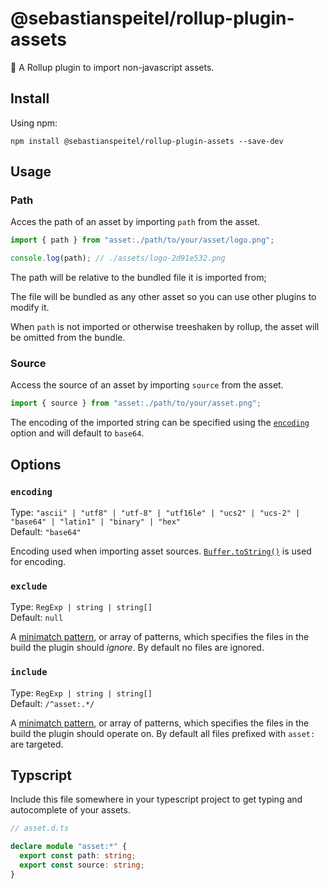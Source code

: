# @sebastianspeitel/rollup-plugin-assets

🍣 A Rollup plugin to import non-javascript assets.

## Install

Using npm:

```console
npm install @sebastianspeitel/rollup-plugin-assets --save-dev
```

## Usage

### Path

Acces the path of an asset by importing `path` from the asset.

```ts
import { path } from "asset:./path/to/your/asset/logo.png";

console.log(path); // ./assets/logo-2d91e532.png
```

The path will be relative to the bundled file it is imported from;

The file will be bundled as any other asset so you can use other plugins to modify it.

When `path` is not imported or otherwise treeshaken by rollup, the asset will be omitted from the bundle.

### Source

Access the source of an asset by importing `source` from the asset.

```ts
import { source } from "asset:./path/to/your/asset.png";
```

The encoding of the imported string can be specified using the [`encoding`](#encoding) option and will default to `base64`.

## Options

### `encoding`

Type: `"ascii" | "utf8" | "utf-8" | "utf16le" | "ucs2" | "ucs-2" | "base64" | "latin1" | "binary" | "hex"`<br>
Default: `"base64"`

Encoding used when importing asset sources. [`Buffer.toString()`](https://nodejs.org/api/buffer.html#buffer_buf_tostring_encoding_start_end) is used for encoding.

### `exclude`

Type: `RegExp | string | string[]`<br>
Default: `null`

A [minimatch pattern](https://github.com/isaacs/minimatch), or array of patterns, which specifies the files in the build the plugin should _ignore_. By default no files are ignored.

### `include`

Type: `RegExp | string | string[]`<br>
Default: `/^asset:.*/`

A [minimatch pattern](https://github.com/isaacs/minimatch), or array of patterns, which specifies the files in the build the plugin should operate on. By default all files prefixed with `asset:` are targeted.

## Typscript

Include this file somewhere in your typescript project to get typing and autocomplete of your assets.

```ts
// asset.d.ts

declare module "asset:*" {
  export const path: string;
  export const source: string;
}
```
